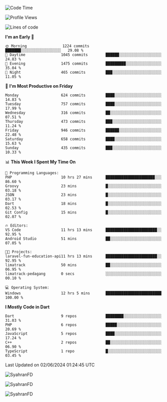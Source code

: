 <!--START_SECTION:waka-->
![Code Time](http://img.shields.io/badge/Code%20Time-311%20hrs%2049%20mins-blue)

![Profile Views](http://img.shields.io/badge/Profile%20Views-1-blue)

![Lines of code](https://img.shields.io/badge/From%20Hello%20World%20I%27ve%20Written-2.0%20million%20lines%20of%20code-blue)

**I'm an Early 🐤** 

```text
🌞 Morning                1224 commits        ███████░░░░░░░░░░░░░░░░░░   29.08 % 
🌆 Daytime                1045 commits        ██████░░░░░░░░░░░░░░░░░░░   24.83 % 
🌃 Evening                1475 commits        █████████░░░░░░░░░░░░░░░░   35.04 % 
🌙 Night                  465 commits         ███░░░░░░░░░░░░░░░░░░░░░░   11.05 % 
```
📅 **I'm Most Productive on Friday** 

```text
Monday                   624 commits         ████░░░░░░░░░░░░░░░░░░░░░   14.83 % 
Tuesday                  757 commits         ████░░░░░░░░░░░░░░░░░░░░░   17.99 % 
Wednesday                316 commits         ██░░░░░░░░░░░░░░░░░░░░░░░   07.51 % 
Thursday                 473 commits         ███░░░░░░░░░░░░░░░░░░░░░░   11.24 % 
Friday                   946 commits         ██████░░░░░░░░░░░░░░░░░░░   22.48 % 
Saturday                 658 commits         ████░░░░░░░░░░░░░░░░░░░░░   15.63 % 
Sunday                   435 commits         ███░░░░░░░░░░░░░░░░░░░░░░   10.33 % 
```


📊 **This Week I Spent My Time On** 

```text
💬 Programming Languages: 
PHP                      10 hrs 27 mins      ██████████████████████░░░   86.60 % 
Groovy                   23 mins             █░░░░░░░░░░░░░░░░░░░░░░░░   03.18 % 
JSON                     23 mins             █░░░░░░░░░░░░░░░░░░░░░░░░   03.17 % 
Dart                     18 mins             █░░░░░░░░░░░░░░░░░░░░░░░░   02.53 % 
Git Config               15 mins             █░░░░░░░░░░░░░░░░░░░░░░░░   02.07 % 

🔥 Editors: 
VS Code                  11 hrs 13 mins      ███████████████████████░░   92.95 % 
Android Studio           51 mins             ██░░░░░░░░░░░░░░░░░░░░░░░   07.05 % 

🐱‍💻 Projects: 
laravel-fun-education-api11 hrs 13 mins      ███████████████████████░░   92.95 % 
limatrack                50 mins             ██░░░░░░░░░░░░░░░░░░░░░░░   06.95 % 
limatrack-pedagang       0 secs              ░░░░░░░░░░░░░░░░░░░░░░░░░   00.10 % 

💻 Operating System: 
Windows                  12 hrs 5 mins       █████████████████████████   100.00 % 
```

**I Mostly Code in Dart** 

```text
Dart                     9 repos             ████████░░░░░░░░░░░░░░░░░   31.03 % 
PHP                      6 repos             █████░░░░░░░░░░░░░░░░░░░░   20.69 % 
JavaScript               5 repos             ████░░░░░░░░░░░░░░░░░░░░░   17.24 % 
C++                      2 repos             ██░░░░░░░░░░░░░░░░░░░░░░░   06.90 % 
TypeScript               1 repo              █░░░░░░░░░░░░░░░░░░░░░░░░   03.45 % 
```




 Last Updated on 02/06/2024 01:24:45 UTC
<!--END_SECTION:waka-->

<p align="left">
  <img src="https://github-readme-stats.vercel.app/api/top-langs?username=SyahranFD&layout=donut&hide=C%2B%2B,CMake,css&show_icons=true&locale=en&&theme=blueberry" alt="SyahranFD" />
</p>

<p align="left">
  <img src="https://github-readme-stats.vercel.app/api?username=SyahranFD&show_icons=true&locale=en&theme=blueberry" alt="SyahranFD" />
</p>

<p align="left">
  <img src="https://streak-stats.demolab.com/?user=SyahranFD&theme=blueberry" alt="SyahranFD"/>
</p>
